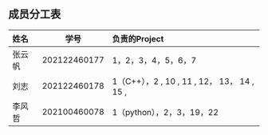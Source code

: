 ## 成员分工表
|姓名|学号|负责的Project|
| :-----| :----: | :---- |
|张云帆|202122460177|1，2，3，4，5，6，7|
|刘志|202122460178|1（C++），2 , 10 , 11 , 12， 13， 14 , 15 ,|
|李风哲|202100460078|1（python），2，3，19，22|
